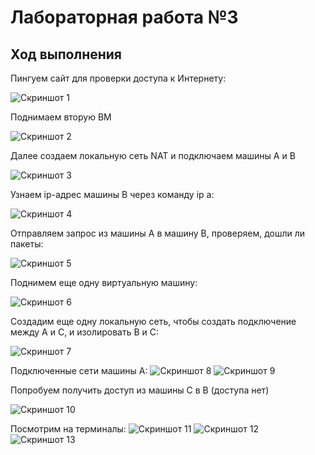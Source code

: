 # Лабораторная работа №3
## Ход выполнения
Пингуем сайт для проверки доступа к Интернету:

![Скриншот 1](/Images/Screenshot_2.png)

Поднимаем вторую ВМ

![Скриншот 2](/Images/Screenshot_3.png)

Далее создаем локальную сеть NAT и подключаем машины A и B

![Скриншот 3](/Images/Screenshot_4.png)

Узнаем ip-адрес машины B через команду ip a:

![Скриншот 4](/Images/Screenshot_5.png)

Отправляем запрос из машины A в машину B, проверяем, дошли ли пакеты:

![Скриншот 5](/Images/Screenshot_6.png)

Поднимем еще одну виртуальную машину:

![Скриншот 6](/Images/Screenshot_7.png)

Создадим еще одну локальную сеть, чтобы создать подключение между A и С, и изолировать B и C:

![Скриншот 7](/Images/Screenshot_8.png)

Подключенные сети машины А:
![Скриншот 8](/Images/Screenshot_9.png)
![Скриншот 9](/Images/Screenshot_10.png)

Попробуем получить доступ из машины С в B  (доступа нет)

![Скриншот 10](/Images/Screenshot_11.png)

Посмотрим на терминалы:
![Скриншот 11](/Images/Screenshot_12.png)
![Скриншот 12](/Images/Screenshot_13.png)
![Скриншот 13](/Images/Screenshot_14.png)
